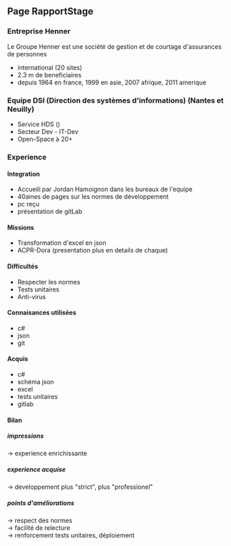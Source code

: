 
## Page RapportStage
### Entreprise Henner
Le Groupe Henner est une société de gestion et de courtage d'assurances de personnes 
- international (20 sites)
- 2.3 m de beneficiaires
- depuis 1964 en france, 1999 en asie, 2007 afrique, 2011 amerique

### Equipe DSI (Direction des systèmes d'informations) (Nantes et Neuilly)
- Service HDS ()
- Secteur Dev - IT-Dev
- Open-Space à 20+

### Experience
#### Integration
- Accueili par Jordan Hamoignon dans les bureaux de l'equipe
- 40aines de pages sur les normes de développement
- pc reçu
- présentation de gitLab
#### Missions
- Transformation d'excel en json
- ACPR-Dora (presentation plus en details de chaque)

#### Difficultés
- Respecter les normes
- Tests unitaires
- Anti-virus

#### Connaisances utilisées
- c# 
- json
- git

#### Acquis
- c#
- schéma json
- excel
- tests unitaires
- gitlab

#### Bilan
##### impressions
-> experience enrichissante
##### experience acquise
-> developpement plus "strict", plus "professionel"
##### points d'améliorations
-> respect des normes\
-> facilité de relecture\
-> renforcement tests unitaires, déploiement 


















